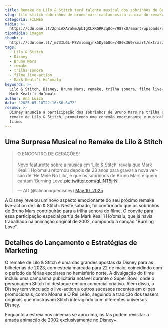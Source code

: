 ```yaml
---
title: Remake de Lilo & Stitch terá talento musical dos sobrinhos de Bruno Mars
slug: lilo-stitch-sobrinhos-de-bruno-mars-cantam-msica-icnica-do-remake
categoria: FILMES
midia: >-
  https://cdn.ome.lt/2phiAXArakmUpbIgXLXKGRR3q8c=/987x0/smart/uploads/conteudo/fotos/liloestitchremake_GihPJ78.jpg
tipoMidia: imagem
thumb: >-
  https://cdn.ome.lt/_m73ILGL-P8Vmldmqjnk5Dy6b8c=/480x360/smart/extras/conteudos/liloestitchremake_mPJbqLZ.jpg
tags:
  - Lilo & Stitch
  - Disney
  - Bruno Mars
  - remake
  - trilha sonora
  - filme live-action
  - Mark Keali’i Ho’omalu
keywords: >-
  Lilo & Stitch, Disney, Bruno Mars, remake, trilha sonora, filme live-action,
  Mark Keali’i Ho’omalu
author: Ana Luiza
data: '2025-05-10T22:16:56.647Z'
resumo: >-
  Disney anuncia a participação dos sobrinhos de Bruno Mars na trilha sonora do
  remake de Lilo & Stitch, prometendo uma conexão emocionante e musical para o
  filme.
---
```


## Uma Surpresa Musical no Remake de Lilo & Stitch

<blockquote class="twitter-tweet" data-media-max-width="560"><p lang="pt" dir="ltr">O ENCONTRO DE GERAÇÕES!<br><br>Novo featurette sobre a música em ‘Lilo &amp; Stitch’ revela que Mark Keali’i Ho’omalu retornou depois de 23 anos para gravar a nova versão de ‘He Mele No Lilo’, e que os sobrinhos de Bruno Mars é quem cantam ‘Burning Love’.<a href="https://t.co/qLiNT5jrNl">pic.twitter.com/qLiNT5jrNl</a></p>&mdash; AD (@almanaquedisney) <a href="https://twitter.com/almanaquedisney/status/1921200062530490833?ref_src=twsrc%5Etfw">May 10, 2025</a></blockquote> 

A Disney revelou um novo aspecto emocionante do seu próximo remake live-action de Lilo & Stitch. Neste sábado, foi confirmado que os sobrinhos de Bruno Mars contribuirão para a trilha sonora do filme. O convite para essa participação especial partiu de Mark Keali’i Ho’omalu, que já havia trabalhado na animação original de 2002, compondo a canção "Burning Love".

## Detalhes do Lançamento e Estratégias de Marketing

O remake de Lilo & Stitch é uma das grandes apostas da Disney para as bilheterias de 2023, com estreia marcada para 22 de maio, coincidindo com o período de férias escolares no hemisfério norte. A divulgação do filme incluiu uma campanha publicitária notável durante o Super Bowl, onde o personagem Stitch foi destaque em um comercial criativo. Além disso, a Disney tem vinculado o live-action a outros sucessos recentes em clipes promocionais, como Moana e O Rei Leão, seguindo a tradição dos teasers originais que mostravam Stitch interagindo com diferentes universos Disney.

Enquanto a estreia nos cinemas se aproxima, os fãs podem revisitar a amada animação de 2002 exclusivamente no Disney+.
